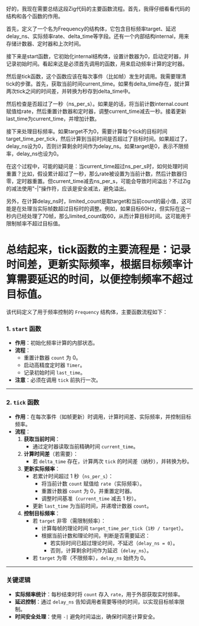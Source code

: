 好的，我现在需要总结这段Zig代码的主要函数流程。首先，我得仔细看看代码的结构和各个函数的作用。

首先，定义了一个名为Frequency的结构体，它包含目标频率target、延迟delay_ns、实际频率rate、delta_time等字段。还有一个内部结构internal，用来存储计数器、定时器和上次时间。

接下来是start函数，它初始化internal结构体，设置计数器为0，启动定时器，并记录初始时间。看起来这是必须首先调用的函数，用来启动频率计算的定时器。

然后是tick函数，这个函数应该在每次事件（比如帧）发生时调用。我需要理清tick的步骤。首先，获取当前时间current_time。如果有delta_time存在，就计算两次tick之间的时间差，并转换为秒存到delta_time中。

然后检查是否超过了一秒（ns_per_s）。如果是的话，将当前计数internal.count赋值给rate，然后重置计数器和定时器，调整current_time减去一秒。接着更新last_time为current_time，并增加计数。

接下来处理目标频率。如果target不为0，需要计算每个tick的目标时间target_time_per_tick，然后计算到当前时间是否超过了目标时间。如果超过了，delay_ns设为0，否则计算剩余时间作为delay_ns。如果target是0，表示不限频率，delay_ns也设为0。

在这个过程中，可能的疑问是：当current_time超过ns_per_s时，如何处理时间重置？比如，假设累计超过了一秒，那么rate被设置为当前计数，然后计数器归零，定时器重置。但current_time减去ns_per_s，可能会导致时间溢出？不过Zig的减法使用"-|"操作符，应该是安全减法，避免溢出。

另外，在计算delay_ns时，limited_count是取target和当前count的最小值，这可能是在处理当实际帧数超过目标时的调整。例如，如果目标60Hz，但实际在这一秒内已经处理了70帧，那么limited_count取60，从而计算目标时间。这可能用于限制帧率不超过目标值。

总结起来，tick函数的主要流程是：记录时间差，更新实际频率，根据目标频率计算需要延迟的时间，以便控制频率不超过目标值。
================================================
该代码定义了用于频率控制的 `Frequency` 结构体，主要函数流程如下：

### 1. **`start` 函数**
- **作用**：初始化频率计算的内部状态。
- **流程**：
  - 重置计数器 `count` 为 0。
  - 启动高精度定时器 `Timer`。
  - 记录初始时间 `last_time`。
- **注意**：必须在调用 `tick` 前执行一次。

---

### 2. **`tick` 函数**
- **作用**：在每次事件（如帧更新）时调用，计算时间差、实际频率，并控制目标频率。
- **流程**：
  1. **获取当前时间**：
     - 通过定时器读取当前精确时间 `current_time`。
  2. **计算时间差**（若需要）：
     - 若 `delta_time` 存在，计算两次 `tick` 的时间差（纳秒），并转换为秒。
  3. **更新实际频率**：
     - 若累计时间超过 1 秒（`ns_per_s`）：
       - 将当前计数 `count` 赋值给 `rate`（实际频率）。
       - 重置计数器 `count` 为 0，并重置定时器。
       - 调整时间基准（`current_time` 减去 1 秒）。
     - 更新 `last_time` 为当前时间，并递增计数器 `count`。
  4. **控制目标频率**：
     - 若 `target` 非零（需限制频率）：
       - 计算每帧的理论时间 `target_time_per_tick`（`1秒 / target`）。
       - 根据当前计数和理论时间，判断是否需要延迟：
         - 若实际时间已超过理论时间，不延迟（`delay_ns = 0`）。
         - 否则，计算剩余时间作为延迟（`delay_ns`）。
     - 若 `target` 为零（不限频率），`delay_ns` 始终为 0。

---

### 关键逻辑
- **实际频率统计**：每秒结束时将 `count` 存入 `rate`，用于外部获取实时频率。
- **延迟控制**：通过 `delay_ns` 告知调用者需要等待的时间，以实现目标帧率限制。
- **时间安全处理**：使用 `-|` 避免时间溢出，确保时间差计算安全。